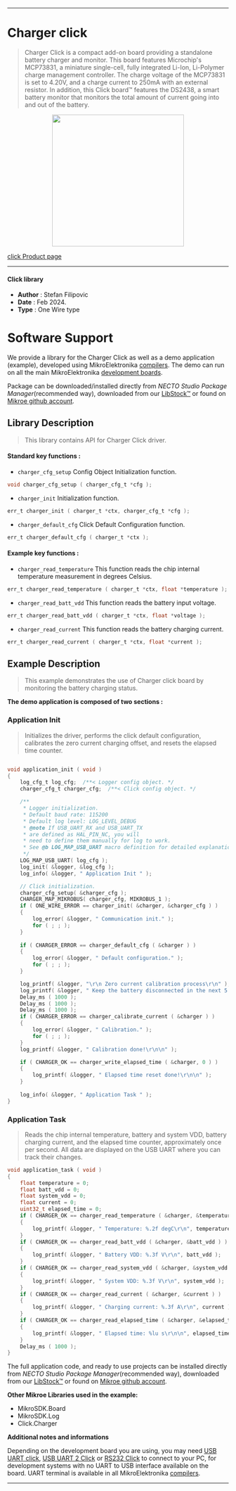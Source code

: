 
---
# Charger click

> Charger Click is a compact add-on board providing a standalone battery charger and monitor. This board features Microchip's MCP73831, a miniature single-cell, fully integrated Li-Ion, Li-Polymer charge management controller. The charge voltage of the MCP73831 is set to 4.20V, and a charge current to 250mA with an external resistor. In addition, this Click board™ features the DS2438, a smart battery monitor that monitors the total amount of current going into and out of the battery.

<p align="center">
  <img src="https://download.mikroe.com/images/click_for_ide/charger_click.png" height=300px>
</p>

[click Product page](https://www.mikroe.com/charger-click)

---


#### Click library

- **Author**        : Stefan Filipovic
- **Date**          : Feb 2024.
- **Type**          : One Wire type


# Software Support

We provide a library for the Charger Click
as well as a demo application (example), developed using MikroElektronika
[compilers](https://www.mikroe.com/necto-studio).
The demo can run on all the main MikroElektronika [development boards](https://www.mikroe.com/development-boards).

Package can be downloaded/installed directly from *NECTO Studio Package Manager*(recommended way), downloaded from our [LibStock&trade;](https://libstock.mikroe.com) or found on [Mikroe github account](https://github.com/MikroElektronika/mikrosdk_click_v2/tree/master/clicks).

## Library Description

> This library contains API for Charger Click driver.

#### Standard key functions :

- `charger_cfg_setup` Config Object Initialization function.
```c
void charger_cfg_setup ( charger_cfg_t *cfg );
```

- `charger_init` Initialization function.
```c
err_t charger_init ( charger_t *ctx, charger_cfg_t *cfg );
```

- `charger_default_cfg` Click Default Configuration function.
```c
err_t charger_default_cfg ( charger_t *ctx );
```

#### Example key functions :

- `charger_read_temperature` This function reads the chip internal temperature measurement in degrees Celsius.
```c
err_t charger_read_temperature ( charger_t *ctx, float *temperature );
```

- `charger_read_batt_vdd` This function reads the battery input voltage.
```c
err_t charger_read_batt_vdd ( charger_t *ctx, float *voltage );
```

- `charger_read_current` This function reads the battery charging current.
```c
err_t charger_read_current ( charger_t *ctx, float *current );
```

## Example Description

> This example demonstrates the use of Charger click board by monitoring the battery charging status.

**The demo application is composed of two sections :**

### Application Init

> Initializes the driver, performs the click default configuration, calibrates the zero current charging offset, and resets the elapsed time counter.

```c

void application_init ( void )
{
    log_cfg_t log_cfg;  /**< Logger config object. */
    charger_cfg_t charger_cfg;  /**< Click config object. */

    /** 
     * Logger initialization.
     * Default baud rate: 115200
     * Default log level: LOG_LEVEL_DEBUG
     * @note If USB_UART_RX and USB_UART_TX 
     * are defined as HAL_PIN_NC, you will 
     * need to define them manually for log to work. 
     * See @b LOG_MAP_USB_UART macro definition for detailed explanation.
     */
    LOG_MAP_USB_UART( log_cfg );
    log_init( &logger, &log_cfg );
    log_info( &logger, " Application Init " );

    // Click initialization.
    charger_cfg_setup( &charger_cfg );
    CHARGER_MAP_MIKROBUS( charger_cfg, MIKROBUS_1 );
    if ( ONE_WIRE_ERROR == charger_init( &charger, &charger_cfg ) ) 
    {
        log_error( &logger, " Communication init." );
        for ( ; ; );
    }
    
    if ( CHARGER_ERROR == charger_default_cfg ( &charger ) )
    {
        log_error( &logger, " Default configuration." );
        for ( ; ; );
    }

    log_printf( &logger, "\r\n Zero current calibration process\r\n" );
    log_printf( &logger, " Keep the battery disconnected in the next 5 seconds\r\n" );
    Delay_ms ( 1000 );
    Delay_ms ( 1000 );
    Delay_ms ( 1000 );
    if ( CHARGER_ERROR == charger_calibrate_current ( &charger ) )
    {
        log_error( &logger, " Calibration." );
        for ( ; ; );
    }
    log_printf( &logger, " Calibration done!\r\n\n" );

    if ( CHARGER_OK == charger_write_elapsed_time ( &charger, 0 ) )
    {
        log_printf( &logger, " Elapsed time reset done!\r\n\n" );
    }
    
    log_info( &logger, " Application Task " );
}

```

### Application Task

> Reads the chip internal temperature, battery and system VDD, battery charging
current, and the elapsed time counter, approximately once per second. All data
are displayed on the USB UART where you can track their changes.

```c
void application_task ( void )
{
    float temperature = 0;
    float batt_vdd = 0;
    float system_vdd = 0;
    float current = 0;
    uint32_t elapsed_time = 0;
    if ( CHARGER_OK == charger_read_temperature ( &charger, &temperature ) )
    {
        log_printf( &logger, " Temperature: %.2f degC\r\n", temperature );
    }
    if ( CHARGER_OK == charger_read_batt_vdd ( &charger, &batt_vdd ) )
    {
        log_printf( &logger, " Battery VDD: %.3f V\r\n", batt_vdd );
    }
    if ( CHARGER_OK == charger_read_system_vdd ( &charger, &system_vdd ) )
    {
        log_printf( &logger, " System VDD: %.3f V\r\n", system_vdd );
    }
    if ( CHARGER_OK == charger_read_current ( &charger, &current ) )
    {
        log_printf( &logger, " Charging current: %.3f A\r\n", current );
    }
    if ( CHARGER_OK == charger_read_elapsed_time ( &charger, &elapsed_time ) )
    {
        log_printf( &logger, " Elapsed time: %lu s\r\n\n", elapsed_time );
    }
    Delay_ms ( 1000 );
}
```

The full application code, and ready to use projects can be installed directly from *NECTO Studio Package Manager*(recommended way), downloaded from our [LibStock&trade;](https://libstock.mikroe.com) or found on [Mikroe github account](https://github.com/MikroElektronika/mikrosdk_click_v2/tree/master/clicks).

**Other Mikroe Libraries used in the example:**

- MikroSDK.Board
- MikroSDK.Log
- Click.Charger

**Additional notes and informations**

Depending on the development board you are using, you may need
[USB UART click](https://www.mikroe.com/usb-uart-click),
[USB UART 2 Click](https://www.mikroe.com/usb-uart-2-click) or
[RS232 Click](https://www.mikroe.com/rs232-click) to connect to your PC, for
development systems with no UART to USB interface available on the board. UART
terminal is available in all MikroElektronika
[compilers](https://shop.mikroe.com/compilers).

---
